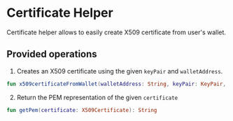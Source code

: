 # Certificate Helper
Certificate helper allows to easily create X509 certificate from user's wallet.

## Provided operations
1. Creates an X509 certificate using the given `keyPair` and `walletAddress`.
```kotlin
fun x509certificateFromWallet(walletAddress: String, keyPair: KeyPair, digestAlgorithm: String = "SHA256withRSA"): X509Certificate
```
2. Return the PEM representation of the given `certificate`
```kotlin
fun getPem(certificate: X509Certificate): String
```
